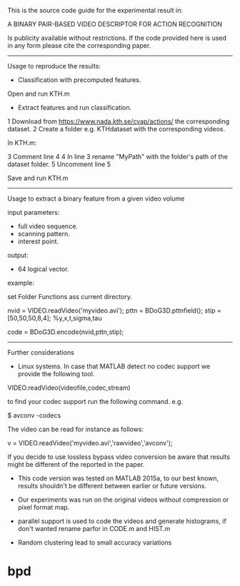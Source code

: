 This is the source code guide for the experimental result in:

A BINARY PAIR-BASED VIDEO DESCRIPTOR FOR ACTION RECOGNITION

Is publicity available without restrictions. If the code provided here 
is used in any form please cite the corresponding paper.

___________________________________________________________________________________
Usage to reproduce the results:

- Classification with precomputed features.

Open and run KTH.m

- Extract features and run classification.

1 Download from https://www.nada.kth.se/cvap/actions/ the corresponding dataset.
2 Create a folder e.g. KTHdataset with the corresponding videos.

In KTH.m:

3 Comment line 4
4 In line 3 rename "MyPath" with the folder's path of the dataset folder.
5 Uncomment line 5

Save and run KTH.m

___________________________________________________________________________________
Usage to extract a binary feature from a given video volume

input parameters:
- full video sequence.
- scanning pattern.
- interest point.

output:
- 64 logical vector.

example:

set Folder Functions ass current directory.

nvid = VIDEO.readVideo('myvideo.avi');
pttn = BDoG3D.pttnfield();
stip = [50,50,50,8,4]; %y,x,t,sigma,tau

code = BDoG3D.encode(nvid,pttn,stip);

___________________________________________________________________________________
Further considerations 

* Linux systems. In case that MATLAB detect no codec support
we provide the following tool.

VIDEO.readVideo(videofile,codec,stream)

to find your codec support run the following command. e.g.

$ avconv -codecs

The video can be read for instance as follows:

v = VIDEO.readVideo('myvideo.avi','rawvideo','avconv');

If you decide to use lossless bypass video conversion be aware that results
might be different of the reported in the paper.

* This code version was tested on MATLAB 2015a, to our best known, results 
shouldn't be different between earlier or future versions.

* Our experiments was run on the original videos without compression
or pixel format map.

* parallel support is used to code the videos and generate histograms, if don't
wanted rename parfor in CODE.m and HIST.m

* Random clustering lead to small accuracy variations

# bpd
